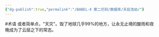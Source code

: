```yaml
---
{"dg-publish":true,"permalink":"/BABEL-Ⅱ 第二巴别/数据库/天启浩劫/"}
---
```


#术语 
或者简单点，"天灾"。毁了地球几乎99%的地方，让永无止境的酸雨和夜晚成为了云层之下的常态。